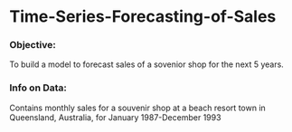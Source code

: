 # Time-Series-Forecasting-of-Sales

### Objective:
To build a model to forecast sales of a sovenior shop for the next 5 years.

### Info on Data:

Contains monthly sales for a souvenir shop at a beach resort town in Queensland, Australia, for
January 1987-December 1993
